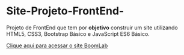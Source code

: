 # Site-Projeto-FrontEnd-
Projeto de FrontEnd que tem por <strong>objetivo</strong> construir um site utilizando HTML5, CSS3, Bootstrap Básico e JavaScript ES6 Básico.

[Clique aqui para acessar o site BoomLab](https://jabutis.herokuapp.com/)
